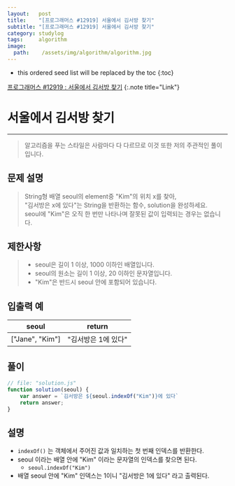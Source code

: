 ```yaml
---
layout:   post
title:    "[프로그래머스 #12919] 서울에서 김서방 찾기"
subtitle: "[프로그래머스 #12919] 서울에서 김서방 찾기"
category: studylog
tags:     algorithm
image:
  path:    /assets/img/algorithm/algorithm.jpg
---
```

[프로그래머스 #12919 : 서울에서 김서방 찾기]:https://programmers.co.kr/learn/courses/30/lessons/12919
<!--more-->
* this ordered seed list will be replaced by the toc
{:toc}  

[프로그래머스 #12919 : 서울에서 김서방 찾기]
{:.note title="Link"}  
# 서울에서 김서방 찾기
---  
> 알고리즘을 푸는 스타일은 사람마다 다 다르므로 이것 또한 저의 주관적인 풀이 입니다.
## 문제 설명
> String형 배열 seoul의 element중 "Kim"의 위치 x를 찾아,  
> "김서방은 x에 있다"는 String을 반환하는 함수, solution을 완성하세요.  
> seoul에 "Kim"은 오직 한 번만 나타나며 잘못된 값이 입력되는 경우는 없습니다.  


## 제한사항
>* seoul은 길이 1 이상, 1000 이하인 배열입니다.  
>* seoul의 원소는 길이 1 이상, 20 이하인 문자열입니다.  
>* "Kim"은 반드시 seoul 안에 포함되어 있습니다.

## 입출력 예  

| seoul |    return     |
| :-------: | :---------: |
| ["Jane", "Kim"] | "김서방은 1에 있다" |

## 풀이  

```js
// file: "solution.js"  
function solution(seoul) {
    var answer = `김서방은 ${seoul.indexOf("Kim")}에 있다`
    return answer;
}
```  

## 설명  

* `indexOf()` 는 객체에서 주어진 값과 일치하는 첫 번째 인덱스를 반환한다.  
* seoul 이라는 배열 안에 "Kim" 이라는 문자열의 인덱스를 찾으면 된다.
   * `seoul.indexOf("Kim")`  
* 배열 seoul 안에 "Kim" 인덱스는 1이니 "김서방은 1에 있다" 라고 출력된다.